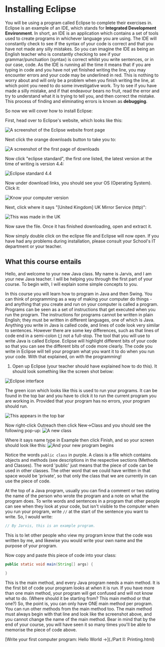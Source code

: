 Installing Eclipse
===

You will be using a program called Eclipse to complete their exercises in. Eclipse is an example of an IDE, which stands for **Integrated Development Environment**. In short, an IDE is an application which contains a set of tools used to create programs in whichever language you are using. The IDE will constantly check to see if the syntax of your code is correct and that you have not made any silly mistakes. So you can imagine the IDE as being an English teacher who is constantly checking to see if your grammar/punctuation (syntax) is correct whilst you write sentences, or in our case, code. As the IDE is running all the time it means that if you are typing in code and you have not yet finished writing the line, you may encounter errors and your code may be underlined in red. This is nothing to worry about and will only be a problem when you finish writing the line, at which point you need to do some investigative work. Try to see if you have made a silly mistake, and if that endeavour bears no fruit, read the error and try to understand what it is trying to tell you, and then correct the mistake. This process of finding and eliminating errors is known as **debugging**.

So now we will cover how to install Eclipse:

First, head over to Eclipse's website, which looks like this:

![A screenshot of the Eclipse website front page](../../Images/Chapter-I/Introduction/Eclipse_website_screenshot1.png)

Next click the orange downloads button to take you to:

![A screenshot of the first page of downloads](../../Images/Chapter-I/Introduction/Eclipse_website_screenshot2.png)

Now click "eclipse standard", the first one listed, the latest version at the time of writing is version 4.4:

![Eclipse standard 4.4](../../Images/Chapter-I/Introduction/eclipse_standard.png)

Now under download links, you should see your OS (Operating System). Click it:

![Know your computer version](../../Images/Chapter-I/Introduction/Eclipse_download_links.png)

Next, click where it says "[United Kingdom] UK Mirror Service (http)":

![This was made in the UK](../../Images/Chapter-I/Introduction/Eclipse_UK_mirror_service.png)

Now save the file. Once it has finished downloading, open and extract it.

Now simply double click on the eclipse file and Eclipse will now open. If you have had any problems during installation, please consult your School's IT department or your teacher.

## What this course entails
Hello, and welcome to your new Java class. My name is Jarvis, and I am your new Java teacher. I will be helping you through the first part of your course.  To begin with, I will explain some simple concepts to you.

In this course you will learn how to program in Java and then Swing.  You can think of programming as a way of making your computer do things - and anything that you create and run on your computer is called a program.  Programs can be seen as a set of instructions that get executed when you run the program. The instructions for programs cannot be written in plain English; they must be written in different languages, one of which is Java.  Anything you write in Java is called code, and lines of code look very similar to sentences.  However there are some key differences, such as that lines of code end in a semi-colon (;) not a full-stop.  The tool that you will use to write Java is called Eclipse.  Eclipse will highlight different bits of your code so that you can see the different bits of code more clearly.  The code you write in Eclipse will tell your program what you want it to do when you run your code.  With that explained, on with the programming!

1) Open up Eclipse (your teacher should have explained how to do this).
It should look something like the screen shot below:

![Eclipse interface](../../Images/Chapter-I/Introduction/Opening_eclipse.png)

The green icon which looks like this is used to run your programs. It can be found in the top bar and you have to click it to run the current program you are working in. Provided that your program has no errors, your program should run.

![This appears in the top bar](../../Images/Chapter-I/Introduction/Eclipse_run_button.png)

Now right-click Outreach then click New->Class and you should see the following pop-up:
![A new class](../Images/Chapter-I/Introduction/Eclipse_new_class.png)

Where it says name type in Example then click Finish, and so your screen should look like this:
![And your new program begins](../../Images/Chapter-I/Introduction/Eclipse_new_class_final.png)

Notice the words `public class` in purple.  A class is a file which contains objects and methods (see descriptions in the respective sections (Methods and Classes). The word 'public' just means that the piece of code can be used in other classes. The other word that we could have written in that space would be 'private', so that only the class that we are currently in can use the piece of code.

At the top of a Java program, usually you can find a comment or two stating the name of the person who wrote the program and a note on what the program does.  To write words and sentences in a program that other people can see when they look at your code, but isn't visible to the computer when you run your program, write `//` at the start of the sentence you want to write.  So, I would write:

```java
// By Jarvis, this is an example program.
```

This is to let other people who view my program know that the code was written by me, and likewise you would write your own name and the purpose of your program.

Now copy and paste this piece of code into your class:

```java
public static void main(String[] args) {
		
}
```

This is the main method, and every Java program needs a main method.  It is the first bit of code your program looks at when it is run.  If you have more than one main method, your program will get confused and will not know what to do.  (Where should it be starting from? This main method or that one?) So, the point is, you can only have ONE main method per program. You can run other methods from the main method too.  The main method must always begin with that line and look like the screenshot above, and you cannot change the name of the main method. Bear in mind that by the end of your course, you will have seen it so many times you'll be able to memorise the piece of code above.

[Write your first computer program: Hello World &rarr;](./Part II: Printing.html)
